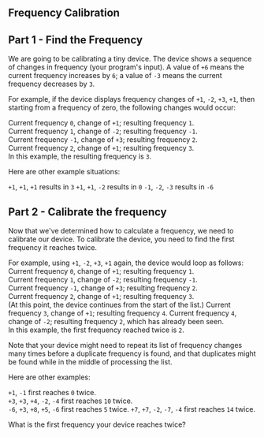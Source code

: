 ## Frequency Calibration

## Part 1 - Find the Frequency

We are going to be calibrating a tiny device. The device shows a sequence of changes in frequency (your program's input). A value of `+6` means the current frequency increases by `6`; a value of `-3` means the current frequency decreases by `3`.

For example, if the device displays frequency changes of `+1`, `-2`, `+3`, `+1`, then starting from a frequency of zero, the following changes would occur:

Current frequency `0`, change of `+1`; resulting frequency `1`.  
Current frequency `1`, change of `-2`; resulting frequency `-1`.  
Current frequency `-1`, change of `+3`; resulting frequency `2`.  
Current frequency `2`, change of `+1`; resulting frequency `3`.  
In this example, the resulting frequency is `3`.

Here are other example situations:

`+1`, `+1`, `+1` results in `3`
`+1`, `+1`, `-2` results in `0`
`-1`, `-2`, `-3` results in `-6`

## Part 2 - Calibrate the frequency

Now that we've determined how to calculate a frequency, we need to calibrate our device. To calibrate the device, you need to find the first frequency it reaches twice.

For example, using `+1`, `-2`, `+3`, `+1` again, the device would loop as follows:
Current frequency `0`, change of `+1`; resulting frequency `1`.  
Current frequency `1`, change of `-2`; resulting frequency `-1`.  
Current frequency `-1`, change of `+3`; resulting frequency `2`.  
Current frequency `2`, change of `+1`; resulting frequency `3`.  
(At this point, the device continues from the start of the list.)
Current frequency `3`, change of `+1`; resulting frequency `4`.
Current frequency `4`, change of `-2`; resulting frequency `2`, which has already been seen.  
In this example, the first frequency reached twice is `2`.

Note that your device might need to repeat its list of frequency changes many times before a duplicate frequency is found, and that duplicates might be found while in the middle of processing the list.

Here are other examples:

`+1`, `-1` first reaches `0` twice.  
`+3`, `+3`, `+4`, `-2`, `-4` first reaches `10` twice.  
`-6`, `+3`, `+8`, `+5`, `-6` first reaches `5` twice.
`+7`, `+7`, `-2`, `-7`, `-4` first reaches `14` twice.

What is the first frequency your device reaches twice?
